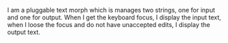 I am a pluggable text morph which is manages two strings, one for input and one for output. When I get the keyboard focus, I display the input text, when I loose the focus and do not have unaccepted edits, I display the output text.